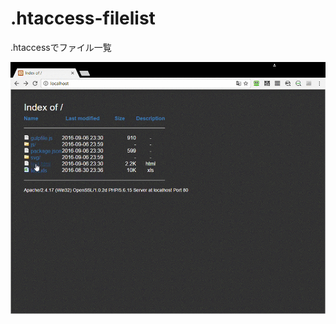 # .htaccess-filelist
.htaccessでファイル一覧

![サンプル](https://github.com/misak1/.htaccess-filelist/blob/master/out2.gif?raw=true "サンプル")

